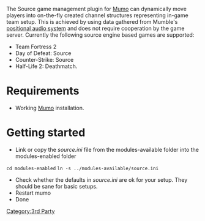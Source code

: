 The Source game management plugin for [Mumo](Mumo "wikilink") can
dynamically move players into on-the-fly created channel structures
representing in-game team setup. This is achieved by using data gathered
from Mumble's [positional audio system](Positional-Audio "wikilink") and
does not require cooperation by the game server. Currently the following
source engine based games are supported:

  - Team Fortress 2
  - Day of Defeat: Source
  - Counter-Strike: Source
  - Half-Life 2: Deathmatch.

# Requirements

  - Working [Mumo](Mumo "wikilink") installation.

# Getting started

  - Link or copy the *source.ini* file from the modules-available folder
    into the modules-enabled folder

`cd modules-enabled`
`ln -s ../modules-available/source.ini`

  - Check whether the defaults in *source.ini* are ok for your setup.
    They should be sane for basic setups.
  - Restart mumo
  - Done

[Category:3rd Party](Category:3rd_Party "wikilink")